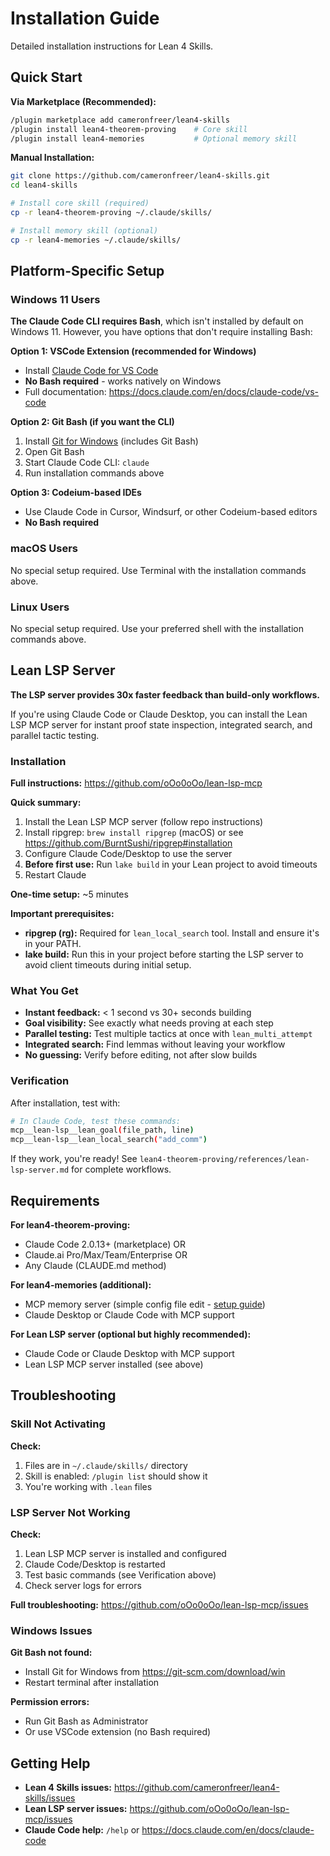 # Installation Guide

Detailed installation instructions for Lean 4 Skills.

## Quick Start

**Via Marketplace (Recommended):**
```bash
/plugin marketplace add cameronfreer/lean4-skills
/plugin install lean4-theorem-proving    # Core skill
/plugin install lean4-memories           # Optional memory skill
```

**Manual Installation:**
```bash
git clone https://github.com/cameronfreer/lean4-skills.git
cd lean4-skills

# Install core skill (required)
cp -r lean4-theorem-proving ~/.claude/skills/

# Install memory skill (optional)
cp -r lean4-memories ~/.claude/skills/
```

## Platform-Specific Setup

### Windows 11 Users

**The Claude Code CLI requires Bash**, which isn't installed by default on Windows 11. However, you have options that don't require installing Bash:

**Option 1: VSCode Extension (recommended for Windows)**
- Install [Claude Code for VS Code](https://marketplace.visualstudio.com/items?itemName=anthropic.claude-code)
- **No Bash required** - works natively on Windows
- Full documentation: https://docs.claude.com/en/docs/claude-code/vs-code

**Option 2: Git Bash (if you want the CLI)**
1. Install [Git for Windows](https://git-scm.com/download/win) (includes Git Bash)
2. Open Git Bash
3. Start Claude Code CLI: `claude`
4. Run installation commands above

**Option 3: Codeium-based IDEs**
- Use Claude Code in Cursor, Windsurf, or other Codeium-based editors
- **No Bash required**

### macOS Users

No special setup required. Use Terminal with the installation commands above.

### Linux Users

No special setup required. Use your preferred shell with the installation commands above.

## Lean LSP Server

**The LSP server provides 30x faster feedback than build-only workflows.**

If you're using Claude Code or Claude Desktop, you can install the Lean LSP MCP server for instant proof state inspection, integrated search, and parallel tactic testing.

### Installation

**Full instructions:** https://github.com/oOo0oOo/lean-lsp-mcp

**Quick summary:**
1. Install the Lean LSP MCP server (follow repo instructions)
2. Install ripgrep: `brew install ripgrep` (macOS) or see https://github.com/BurntSushi/ripgrep#installation
3. Configure Claude Code/Desktop to use the server
4. **Before first use:** Run `lake build` in your Lean project to avoid timeouts
5. Restart Claude

**One-time setup:** ~5 minutes

**Important prerequisites:**
- **ripgrep (rg):** Required for `lean_local_search` tool. Install and ensure it's in your PATH.
- **lake build:** Run this in your project before starting the LSP server to avoid client timeouts during initial setup.

### What You Get

- **Instant feedback:** < 1 second vs 30+ seconds building
- **Goal visibility:** See exactly what needs proving at each step
- **Parallel testing:** Test multiple tactics at once with `lean_multi_attempt`
- **Integrated search:** Find lemmas without leaving your workflow
- **No guessing:** Verify before editing, not after slow builds

### Verification

After installation, test with:
```bash
# In Claude Code, test these commands:
mcp__lean-lsp__lean_goal(file_path, line)
mcp__lean-lsp__lean_local_search("add_comm")
```

If they work, you're ready! See `lean4-theorem-proving/references/lean-lsp-server.md` for complete workflows.

## Requirements

**For lean4-theorem-proving:**
- Claude Code 2.0.13+ (marketplace) OR
- Claude.ai Pro/Max/Team/Enterprise OR
- Any Claude (CLAUDE.md method)

**For lean4-memories (additional):**
- MCP memory server (simple config file edit - [setup guide](lean4-memories/README.md#installation))
- Claude Desktop or Claude Code with MCP support

**For Lean LSP server (optional but highly recommended):**
- Claude Code or Claude Desktop with MCP support
- Lean LSP MCP server installed (see above)

## Troubleshooting

### Skill Not Activating

**Check:**
1. Files are in `~/.claude/skills/` directory
2. Skill is enabled: `/plugin list` should show it
3. You're working with `.lean` files

### LSP Server Not Working

**Check:**
1. Lean LSP MCP server is installed and configured
2. Claude Code/Desktop is restarted
3. Test basic commands (see Verification above)
4. Check server logs for errors

**Full troubleshooting:** https://github.com/oOo0oOo/lean-lsp-mcp/issues

### Windows Issues

**Git Bash not found:**
- Install Git for Windows from https://git-scm.com/download/win
- Restart terminal after installation

**Permission errors:**
- Run Git Bash as Administrator
- Or use VSCode extension (no Bash required)

## Getting Help

- **Lean 4 Skills issues:** https://github.com/cameronfreer/lean4-skills/issues
- **Lean LSP server issues:** https://github.com/oOo0oOo/lean-lsp-mcp/issues
- **Claude Code help:** `/help` or https://docs.claude.com/en/docs/claude-code
